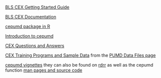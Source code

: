 [BLS CEX Getting Started Guide](https://www.bls.gov/cex/pumd-getting-started-guide.htm)

[BLS CEX Documentation](https://www.bls.gov/cex/pumd_doc.htm)

[cepumd package in R](https://github.com/arcenis-r/cepumd)

[Introduction to cepumd](https://arcenis-r.github.io/ajr-portfolio/posts/20240124-cepumd-intro/cepumd-intro.html)

[CEX Questions and Answers](https://www.bls.gov/cex/csxfaqs.htm)

[CEX Training Programs and Sample Data](https://www.bls.gov/cex/pumd/documentation/trainings.zip) from the [PUMD Data Files page](https://www.bls.gov/cex/pumd_data.htm)

[cepumd vignettes](https://github.com/arcenis-r/cepumd/tree/master/vignettes/articles) they can also be found on [rdrr](https://rdrr.io/github/arcenis-r/cepumd/f/vignettes/articles/ce-estimates-by-demographics.Rmd) as well as the cepumd function [man pages and source code](https://rdrr.io/github/arcenis-r/cepumd/api/)


